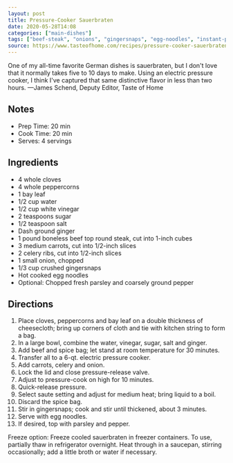 ```yaml
---
layout: post
title: Pressure-Cooker Sauerbraten
date: 2020-05-28T14:08
categories: ["main-dishes"]
tags: ["beef-steak", "onions", "gingersnaps", "egg-noodles", "instant-pot"]
source: https://www.tasteofhome.com/recipes/pressure-cooker-sauerbraten/
---
```

One of my all-time favorite German dishes is sauerbraten, but I don't love that it normally takes five to 10 days to make. Using an electric pressure cooker, I think I've captured that same distinctive flavor in less than two hours. —James Schend, Deputy Editor, Taste of Home

## Notes
- Prep Time: 20 min 
- Cook Time: 20 min 
- Serves: 4 servings

## Ingredients ##

- 4 whole cloves
- 4 whole peppercorns
- 1 bay leaf
- 1/2 cup water
- 1/2 cup white vinegar
- 2 teaspoons sugar
- 1/2 teaspoon salt
- Dash ground ginger
- 1 pound boneless beef top round steak, cut into 1-inch cubes
- 3 medium carrots, cut into 1/2-inch slices
- 2 celery ribs, cut into 1/2-inch slices
- 1 small onion, chopped
- 1/3 cup crushed gingersnaps
- Hot cooked egg noodles
- Optional: Chopped fresh parsley and coarsely ground pepper

## Directions ##

1. Place cloves, peppercorns and bay leaf on a double thickness of cheesecloth; bring up corners of cloth and tie with kitchen string to form a bag. 
2. In a large bowl, combine the water, vinegar, sugar, salt and ginger. 
3. Add beef and spice bag; let stand at room temperature for 30 minutes. 
4. Transfer all to a 6-qt. electric pressure cooker. 
5. Add carrots, celery and onion. 
6. Lock the lid and close pressure-release valve. 
7. Adjust to pressure-cook on high for 10 minutes. 
8. Quick-release pressure. 
9. Select saute setting and adjust for medium heat; bring liquid to a boil. 
10. Discard the spice bag. 
11. Stir in gingersnaps; cook and stir until thickened, about 3 minutes. 
12. Serve with egg noodles. 
13. If desired, top with parsley and pepper.

Freeze option: Freeze cooled sauerbraten in freezer containers. To use, partially thaw in refrigerator overnight. Heat through in a saucepan, stirring occasionally; add a little broth or water if necessary.

